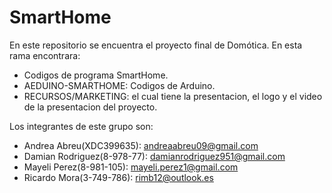 # SmartHome
En este repositorio se encuentra el proyecto final de Domótica.
En esta rama encontrara: 
- Codigos de programa SmartHome. 
- AEDUINO-SMARTHOME: Codigos de Arduino. 
- RECURSOS/MARKETING: el cual tiene la presentacion, el logo y el video de la presentacion del proyecto. 

Los integrantes de este grupo son: 

- Andrea Abreu(XDC399635): andreaabreu09@gmail.com
- Damian Rodriguez(8-978-77): damianrodriguez951@gmail.com
- Mayeli Perez(8-981-105): mayeli.perez1@gmail.com 
- Ricardo Mora(3-749-786): rimb12@outlook.es 
